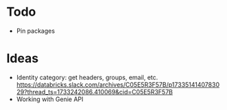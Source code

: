 # Todo
* Pin packages

# Ideas
* Identity category: get headers, groups, email, etc.
https://databricks.slack.com/archives/C05E5R3F57B/p1733514140783029?thread_ts=1733242086.410069&cid=C05E5R3F57B
* Working with Genie API